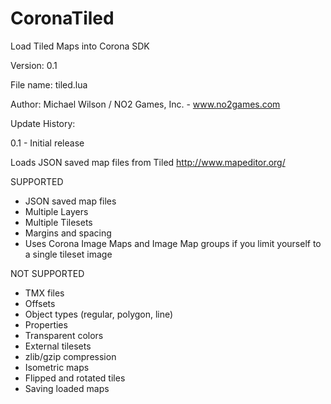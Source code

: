 CoronaTiled
===========

Load Tiled Maps into Corona SDK

Version: 0.1

File name: tiled.lua

Author: Michael Wilson / NO2 Games, Inc. - www.no2games.com

Update History:

0.1 - Initial release
 
Loads JSON saved map files from Tiled http://www.mapeditor.org/

SUPPORTED
* JSON saved map files
* Multiple Layers
* Multiple Tilesets
* Margins and spacing
* Uses Corona Image Maps and Image Map groups if you limit yourself to a single tileset image
 
NOT SUPPORTED
* TMX files
* Offsets
* Object types (regular, polygon, line)
* Properties
* Transparent colors
* External tilesets
* zlib/gzip compression
* Isometric maps
* Flipped and rotated tiles
* Saving loaded maps

